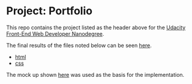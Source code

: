 # Project: Portfolio

This repo contains the project listed as the header above for the
[Udacity](http://www.udacity.com/)
[Front-End Web Developer Nanodegree](https://www.udacity.com/course/front-end-web-developer-nanodegree--nd001).

The final results of the files noted below can be seen
[here](https://carltonwin8.github.io/fewd-portfolio).

 * [html](index.html)
 * [css](styles.css)

The mock up shown
[here](design-mockup-portfolio.pdf)
was used as the basis for the implementation. 
